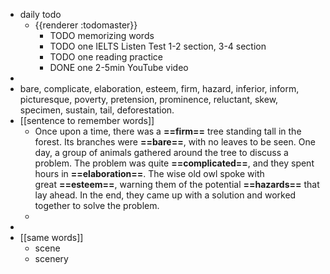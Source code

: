 - daily todo
	- {{renderer :todomaster}}
		- TODO memorizing words
		- TODO one IELTS Listen Test 1-2 section, 3-4 section
		- TODO one reading practice
		- DONE one 2-5min YouTube video
-
- bare, complicate, elaboration, esteem, firm, hazard, inferior, inform, picturesque, poverty, pretension, prominence, reluctant, skew, specimen, sustain, tail, deforestation.
- [[sentence to remember words]]
	- Once upon a time, there was a **==firm==** tree standing tall in the forest. Its branches were **==bare==**, with no leaves to be seen. One day, a group of animals gathered around the tree to discuss a problem. The problem was quite **==complicated==**, and they spent hours in **==elaboration==**. The wise old owl spoke with great **==esteem==**, warning them of the potential **==hazards==** that lay ahead. In the end, they came up with a solution and worked together to solve the problem.
	-
-
- [[same words]]
	- scene
	- scenery